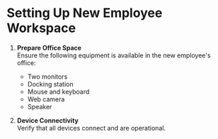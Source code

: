 # Setting Up New Employee Workspace

1. **Prepare Office Space**  
   Ensure the following equipment is available in the new employee's office:
   - Two monitors
   - Docking station
   - Mouse and keyboard
   - Web camera
   - Speaker

2. **Device Connectivity**  
   Verify that all devices connect and are operational. 
